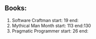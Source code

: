 ## Books:
1. Software Craftman start: 19 end: 
1. Mythical Man Month start: 113 end:130
1. Pragmatic Programmer start: 26 end:
